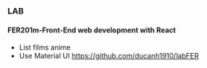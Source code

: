 ### LAB 
#### FER201m-Front-End web development with React
* List films anime
* Use Material UI
https://github.com/ducanh1910/labFER
